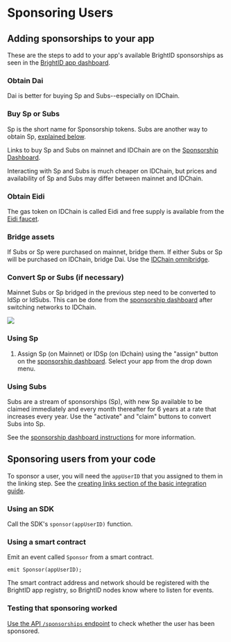 # Sponsoring Users

## Adding sponsorships to your app

These are the steps to add to your app's available BrightID sponsorships as seen in the [BrightID app dashboard](https://apps.brightid.org/).

### Obtain Dai
Dai is better for buying Sp and Subs--especially on IDChain.

### Buy Sp or Subs
Sp is the short name for Sponsorship tokens. Subs are another way to obtain Sp, [explained below](#using-subs).

Links to buy Sp and Subs on mainnet and IDChain are on the [Sponsorship Dashboard](https://sp.brightid.org/).

Interacting with Sp and Subs is much cheaper on IDChain, but prices and availability of Sp and Subs may differ between mainnet and IDChain.

### Obtain Eidi
The gas token on IDChain is called Eidi and free supply is available from the [Eidi faucet](https://idchain.one/begin).

### Bridge assets
If Subs or Sp were purchased on mainnet, bridge them. If either Subs or Sp will be purchased on IDChain, bridge Dai. Use the [IDChain omnibridge](https://omni.idchain.one).

### Convert Sp or Subs (if necessary)
Mainnet Subs or Sp bridged in the previous step need to be converted to IdSp or IdSubs. This can be done from the [sponsorship dashboard](https://sp.brightid.org) after switching networks to IDChain.

![](https://i.imgur.com/xr1G4h6.png)

### Using Sp
1. Assign Sp (on Mainnet) or IDSp (on IDchain) using the "assign" button on the [sponsorship dashboard](https://sp.brightid.org). Select your app from the drop down menu.

### Using Subs
Subs are a stream of sponsorships (Sp), with new Sp available to be claimed immediately and every month thereafter for 6 years at a rate that increases every year. Use the "activate" and "claim" buttons to convert Subs into Sp.

See the [sponsorship dashboard instructions](https://www.brightid.org/sponsorships) for more information.

## Sponsoring users from your code

To sponsor a user, you will need the `appUserID` that you assigned to them in the linking step. See the [creating links section of the basic integration guide](https://brightid.stoplight.io/docs/guides/ZG9jOjQxNTE1NDU-basic-integration#creating-links).

### Using an SDK
Call the SDK's `sponsor(appUserID)` function. 

### Using a smart contract
Emit an event called `Sponsor` from a smart contract.

`emit Sponsor(appUserID);`

The smart contract address and network should be registered with the BrightID app registry, so BrightID nodes know where to listen for events.

### Testing that sponsoring worked
[Use the API `/sponsorships` endpoint](https://brightid.stoplight.io/docs/node-api/b3A6NTYwNDU4MDQ-gets-sponsorship-information-of-an-app-generated-id) to check whether the user has been sponsored.